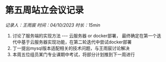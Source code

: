 # 第五周站立会议记录
_记录人：王雨宸 时间：04/10/2023 时长：15min_
1. 讨论了服务端的实现方法 --- 云服务器 or docker部署， 最终确定在第一个迭代中基于云服务器实现功能，在第二轮迭代中尝试docker部署
2. 丁一提出mysql版本适配相关的技术问题，与王雨宸讨论解决
3. 本周五位组员某门专业课期中考试，将部分计划推到下一周进行
